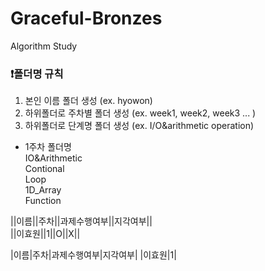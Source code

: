 # Graceful-Bronzes
Algorithm Study

### ❗폴더명 규칙
1. 본인 이름 폴더 생성 (ex. hyowon)
2. 하위폴더로 주차별 폴더 생성 (ex. week1, week2, week3 ... )
3. 하위폴더로 단계명 폴더 생성 (ex. I/O&arithmetic operation)
* 1주차 폴더명  
IO&Arithmetic  
Contional  
Loop  
1D_Array  
Function  

||이름||주차||과제수행여부||지각여부||  
||이효원||1||O||X||

|이름|주차|과제수행여부|지각여부|
|이효원|1|

